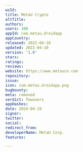 ```yaml
---
wsId: 
title: MetaU Crypto
altTitle: 
authors: 
users: 100
appId: com.metau.droidapp
appCountry: 
released: 2022-04-10
updated: 2022-04-10
version: '1.0'
stars: 
ratings: 
reviews: 
website: https://www.metauco.com
repository: 
issue: 
icon: com.metau.droidapp.png
bugbounty: 
meta: removed
verdict: fewusers
appHashes: 
date: 2024-04-19
signer: 
twitter: 
social: 
redirect_from: 
developerName: MetaU Corp.
features: 

---
```


